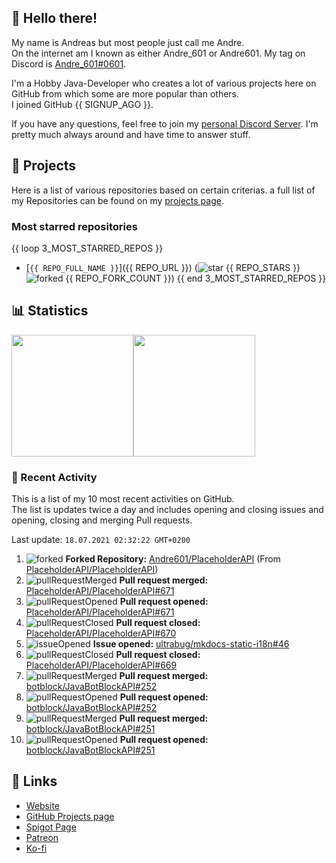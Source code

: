<!-- Links -->
[andre]: https://discord.bio/p/andre601
[purr]: https://purrbot.site
[discord]: https://discord.gg/6dazXp6
[website]: https://andre601.ch
[github]: https://andre601.ch/projects
[spigot]: https://www.spigotmc.org/resources/authors/56829/
[patreon]: https://patreon.com/andre_601
[ko-fi]: https://ko-fi.com/andre_601

## 👋 Hello there!
My name is Andreas but most people just call me Andre.  
On the internet am I known as either Andre_601 or Andre601. My tag on Discord is [Andre_601#0601][andre].

I'm a Hobby Java-Developer who creates a lot of various projects here on GitHub from which some are more popular than others.  
I joined GitHub {{ SIGNUP_AGO }}.

If you have any questions, feel free to join my [personal Discord Server][discord]. I'm pretty much always around and have time to answer stuff.

## 📁 Projects
Here is a list of various repositories based on certain criterias. a full list of my Repositories can be found on my [projects page][github].

### Most starred repositories

{{ loop 3_MOST_STARRED_REPOS }}
- [`{{ REPO_FULL_NAME }}`]({{ REPO_URL }}) (![star] {{ REPO_STARS }} ![forked] {{ REPO_FORK_COUNT }})
{{ end 3_MOST_STARRED_REPOS }}

## 📊 Statistics
<img height="195px" src="https://github-readme-stats.vercel.app/api?username=Andre601&show_icons=true&hide_rank=true&title_color=3498db&bg_color=ffffff00&text_color=718096&disable_animations=true"><img height="195px" src="https://github-readme-stats.vercel.app/api/top-langs?username=Andre601&layout=compact&title_color=3498db&bg_color=ffffff00&text_color=718096">

### 📜 Recent Activity
This is a list of my 10 most recent activities on GitHub.  
The list is updates twice a day and includes opening and closing issues and opening, closing and merging Pull requests.

<!--RECENT_ACTIVITY:last_update-->
Last update: `18.07.2021 02:32:22 GMT+0200`
<!--RECENT_ACTIVITY:last_update_end-->
<!--RECENT_ACTIVITY:start-->
1. ![forked] **Forked Repository:** [Andre601/PlaceholderAPI](https://github.com/Andre601/PlaceholderAPI) (From [PlaceholderAPI/PlaceholderAPI](https://github.com/PlaceholderAPI/PlaceholderAPI))
2. ![pullRequestMerged] **Pull request merged:** [PlaceholderAPI/PlaceholderAPI#671](https://github.com/PlaceholderAPI/PlaceholderAPI/pull/671)
3. ![pullRequestOpened] **Pull request opened:** [PlaceholderAPI/PlaceholderAPI#671](https://github.com/PlaceholderAPI/PlaceholderAPI/pull/671)
4. ![pullRequestClosed] **Pull request closed:** [PlaceholderAPI/PlaceholderAPI#670](https://github.com/PlaceholderAPI/PlaceholderAPI/pull/670)
5. ![issueOpened] **Issue opened:** [ultrabug/mkdocs-static-i18n#46](https://github.com/ultrabug/mkdocs-static-i18n/issues/46)
6. ![pullRequestClosed] **Pull request closed:** [PlaceholderAPI/PlaceholderAPI#669](https://github.com/PlaceholderAPI/PlaceholderAPI/pull/669)
7. ![pullRequestMerged] **Pull request merged:** [botblock/JavaBotBlockAPI#252](https://github.com/botblock/JavaBotBlockAPI/pull/252)
8. ![pullRequestOpened] **Pull request opened:** [botblock/JavaBotBlockAPI#252](https://github.com/botblock/JavaBotBlockAPI/pull/252)
9. ![pullRequestMerged] **Pull request merged:** [botblock/JavaBotBlockAPI#251](https://github.com/botblock/JavaBotBlockAPI/pull/251)
10. ![pullRequestOpened] **Pull request opened:** [botblock/JavaBotBlockAPI#251](https://github.com/botblock/JavaBotBlockAPI/pull/251)
<!--RECENT_ACTIVITY:end-->

## 🔗 Links
- [Website]
- [GitHub Projects page][github]
- [Spigot Page][spigot]
- [Patreon]
- [Ko-fi]

<!-- Badges -->
[issueOpened]: https://cdn.jsdelivr.net/gh/Readme-Workflows/Readme-Icons@v1.1.0/icons/octicons/IssueOpened.svg
[issueClosed]: https://cdn.jsdelivr.net/gh/Readme-Workflows/Readme-Icons@v1.1.0/icons/octicons/IssueClosed.svg

[pullRequestOpened]: https://cdn.jsdelivr.net/gh/Readme-Workflows/Readme-Icons@v1.1.0/icons/octicons/PullRequestOpened.svg
[pullRequestClosed]: https://cdn.jsdelivr.net/gh/Readme-Workflows/Readme-Icons@v1.1.0/icons/octicons/PullRequestClosed.svg
[pullRequestMerged]: https://cdn.jsdelivr.net/gh/Readme-Workflows/Readme-Icons@v1.1.0/icons/octicons/PullRequestMerged.svg

[comment]: https://cdn.jsdelivr.net/gh/Readme-Workflows/Readme-Icons@v1.1.0/icons/octicons/Comment.svg

[changesRequested]: https://cdn.jsdelivr.net/gh/Readme-Workflows/Readme-Icons@v1.1.0/icons/octicons/RequestedChanges.svg
[approved]: https://cdn.jsdelivr.net/gh/Readme-Workflows/Readme-Icons@v1.1.0/icons/octicons/ApprovedChanges.svg
[repoCreated]: https://cdn.jsdelivr.net/gh/Readme-Workflows/Readme-Icons@v1.1.0/icons/octicons/Repository.svg

[release]: https://cdn.jsdelivr.net/gh/Readme-Workflows/Readme-Icons@v1.1.0/icons/octicons/Release.svg
[star]: https://cdn.jsdelivr.net/gh/Readme-Workflows/Readme-Icons@v1.1.0/icons/octicons/StarredRepository.svg
[wiki]: https://cdn.jsdelivr.net/gh/Readme-Workflows/Readme-Icons@v1.1.0/icons/octicons/Wiki.svg
[forked]: https://cdn.jsdelivr.net/gh/Readme-Workflows/Readme-Icons@main/icons/octicons/ForkedRepository.svg
